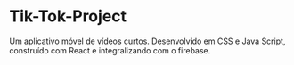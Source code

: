# Tik-Tok-Project
Um aplicativo móvel de vídeos curtos. Desenvolvido em CSS e Java Script, construído com React e integralizando com o firebase.
